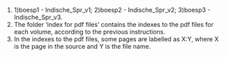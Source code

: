 1. 1)boesp1 - Indische_Spr_v1; 2)boesp2 - Indische_Spr_v2; 3)boesp3 - Indische_Spr_v3.
2. The folder ‘index for pdf files’ contains the indexes to the pdf files for each volume, according to the previous instructions.
3. In the indexes to the pdf files, some pages are labelled as X:Y, where X is the page in the source and Y is the file name.
